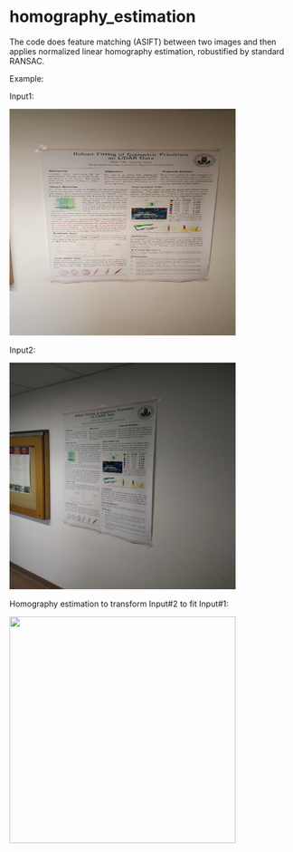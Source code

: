 # homography_estimation
 
 The code does feature matching (ASIFT) between two images and then applies normalized linear homography estimation, robustified by standard RANSAC.
 
 Example: 
 
 Input1:
 
 <img src="https://github.com/nyakasko/homography_estimation/blob/main/data/robust_1.png" width="400" height="400">

 Input2:
 
  <img src="https://github.com/nyakasko/homography_estimation/blob/main/data/robust_2.png" width="400" height="400">

 Homography estimation to transform Input#2 to fit Input#1:
 
<img src="https://github.com/nyakasko/homography_estimation/blob/main/data/robust_res.png" width="400" height="400">

 
